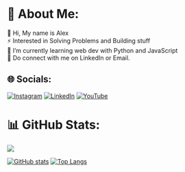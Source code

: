 # 💫 About Me:
🔭 Hi, My name is Alex <br>⚡ Interested in Solving Problems and Building stuff <br>🌱 I’m currently learning web dev with Python and JavaScript <br>💬  Do connect with me on LinkedIn or Email. <br>


## 🌐 Socials:
[![Instagram](https://img.shields.io/badge/Instagram-%23E4405F.svg?logo=Instagram&logoColor=white)](https://instagram.com/_a.l_x_.x_) [![LinkedIn](https://img.shields.io/badge/LinkedIn-%230077B5.svg?logo=linkedin&logoColor=white)](https://linkedin.com/in/alex-mathew-7951a0256) [![YouTube](https://img.shields.io/badge/YouTube-%23FF0000.svg?logo=YouTube&logoColor=white)](https://youtube.com/@alexmathew526)<br>


# 📊 GitHub Stats:
![](https://github-readme-streak-stats.herokuapp.com/?user=mathewalex806&theme=dark&hide_border=true)<br/>


[![GitHub stats](https://github-readme-stats-olcd.vercel.app/api?username=mathewalex806&show_icons=true&theme=dark&card_width=400&hide_title=true&hide_border=true)](https://github.com/mathewalex806)  [![Top Langs](https://github-readme-stats-olcd.vercel.app/api/top-langs/?username=mathewalex806&layout=compact&exclude_repo=mathewalex806.github.io&card_width=350&theme=dark&hide_border=true)](https://github.com/mathewalex806)
